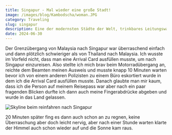 ```yaml
---
title: Singapur - Mal wieder eine große Stadt!
image: /images/blog/Kambodscha/woman.JPG
category: Traveling
slug: singapur
description: Eine der modernsten Städte der Welt, trinkbares Leitungswasser und große Gebäude machen Singapur aus, aber sind die Leute so freundlich wie in den vorherigen Ländern oder ist es einfach West-Europa in Asien?
date: 2024-06-30
---
```


Der Grenzübergang von Malaysia nach Singapur war überraschend einfach und dann plötzlich schwieriger als von Thailand nach Malaysia. Ich wusste im Vorfeld nicht, dass man eine Arrival Card ausfüllen musste, um nach Singapur einzureisen. Also stellte ich mich brav beim Motorradübergang an, reichte dem Beamten meinen Ausweis und musste knapp 10 Minuten warten bevor ich von einem anderen Polizisten zu einem Büro eskortiert wurde in dem ich die Arrival Card ausfüllen musste. Danach glaubte man mir kaum, dass ich die Person auf meinem Reisepass war aber nach ein paar fragenden Blicken durfte ich dann auch meine Fingerabdrücke abgeben und wurde in das Land gelassen.

![Skyline beim reinfahren nach Singapur](/images/blog/singapur/skyline_1.jpg)

20 Minuten später fing es dann auch schon an zu regnen, keine Überraschung aber doch leicht nervig, aber nach einer Stunde warten klarte der Himmel auch schon wieder auf und die Sonne kam raus.